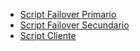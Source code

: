 - [Script Failover Primario](/contenidos/failover1.sh)
- [Script Failover Secundario](/contenidos/failover2.sh)
- [Script Cliente](/contenidos/cleintefailover.sh)
